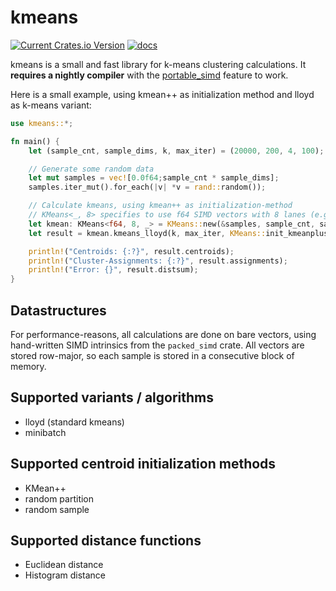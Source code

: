 # kmeans
[![Current Crates.io Version](https://img.shields.io/crates/v/kmeans.svg)](https://crates.io/crates/kmeans)
[![docs](https://docs.rs/kmeans/badge.svg)](https://docs.rs/kmeans/latest/kmeans/)

kmeans is a small and fast library for k-means clustering calculations.
It **requires a nightly compiler** with the [portable_simd](https://doc.rust-lang.org/std/simd/index.html) feature to work.

Here is a small example, using kmean++ as initialization method and lloyd as k-means variant:

```rust
use kmeans::*;

fn main() {
    let (sample_cnt, sample_dims, k, max_iter) = (20000, 200, 4, 100);

    // Generate some random data
    let mut samples = vec![0.0f64;sample_cnt * sample_dims];
    samples.iter_mut().for_each(|v| *v = rand::random());

    // Calculate kmeans, using kmean++ as initialization-method
    // KMeans<_, 8> specifies to use f64 SIMD vectors with 8 lanes (e.g. AVX512)
    let kmean: KMeans<f64, 8, _> = KMeans::new(&samples, sample_cnt, sample_dims, EuclideanDistance);
    let result = kmean.kmeans_lloyd(k, max_iter, KMeans::init_kmeanplusplus, &KMeansConfig::default());

    println!("Centroids: {:?}", result.centroids);
    println!("Cluster-Assignments: {:?}", result.assignments);
    println!("Error: {}", result.distsum);
}
```


## Datastructures
For performance-reasons, all calculations are done on bare vectors, using hand-written SIMD intrinsics from the `packed_simd` crate. All vectors are stored row-major, so each sample is stored in a consecutive block of memory.

## Supported variants / algorithms
- lloyd (standard kmeans)
- minibatch

## Supported centroid initialization methods
- KMean++
- random partition
- random sample

## Supported distance functions
- Euclidean distance
- Histogram distance
